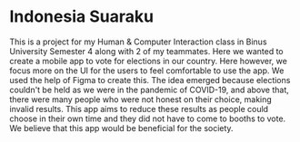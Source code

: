 # Indonesia Suaraku

This is a project for my Human & Computer Interaction class in Binus University Semester 4 along with 2 of my teammates. Here we wanted to create a mobile app to vote for elections in our country. Here however, we focus more on the UI for the users to feel comfortable to use the app. We used the help of Figma to create this. The idea emerged because elections couldn't be held as we were in the pandemic of COVID-19, and above that, there were many people who were not honest on their choice, making invalid results. This app aims to reduce these results as people could choose in their own time and they did not have to come to booths to vote. We believe that this app would be beneficial for the society.
